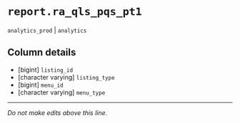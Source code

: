 # `report.ra_qls_pqs_pt1`
`analytics_prod` | `analytics`

## Column details
* [bigint]    `listing_id`
* [character varying] `listing_type`
* [bigint]    `menu_id`
* [character varying] `menu_type`

-------------------------------------------------------------------------------
*Do not make edits above this line.*
